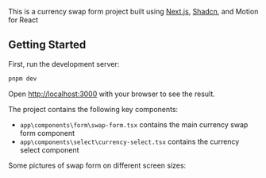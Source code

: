 This is a currency swap form project built using [Next.js](https://nextjs.org), [Shadcn](https://ui.shadcn.com/), and Motion for React

## Getting Started

First, run the development server:

```bash
pnpm dev
```


Open [http://localhost:3000](http://localhost:3000) with your browser to see the result.

The project contains the following key components:
- `app\components\form\swap-form.tsx` contains the main currency swap form component
- `app\components\select\currency-select.tsx` contains the currency select component

Some pictures of swap form on different screen sizes:

